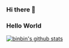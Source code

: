 ### Hi there 👋

### Hello World


[![binbin's github stats](https://github-readme-stats.vercel.app/api?username=zhaowalilangka&show_icons=true)](https://github.com/zhaowalilangka)

